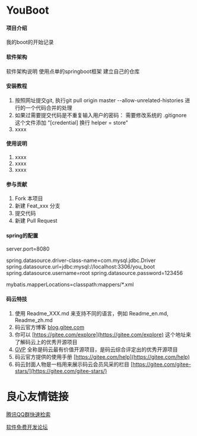 # YouBoot

#### 项目介绍
我的boot的开始记录

#### 软件架构
软件架构说明
使用点单的springboot框架
建立自己的仓库
#### 安装教程

1. 按照网址提交git, 执行git pull origin master --allow-unrelated-histories 进行的一个代码合并的处理
2. 如果过需要提交代码是不重复输入用户的密码： 需要修改系统的 .gitignore 这个文件添加  "[credential] 换行 helper = store" 
3. xxxx

#### 使用说明

1. xxxx
2. xxxx
3. xxxx

#### 参与贡献

1. Fork 本项目
2. 新建 Feat_xxx 分支
3. 提交代码
4. 新建 Pull Request

#### spring的配置
server.port=8080

spring.datasource.driver-class-name=com.mysql.jdbc.Driver
spring.datasource.url=jdbc:mysql://localhost:3306/you_boot
spring.datasource.username=root
spring.datasource.password=123456

mybatis.mapperLocations=classpath:mappers/*.xml

#### 码云特技

1. 使用 Readme\_XXX.md 来支持不同的语言，例如 Readme\_en.md, Readme\_zh.md
2. 码云官方博客 [blog.gitee.com](https://blog.gitee.com)
3. 你可以 [https://gitee.com/explore](https://gitee.com/explore) 这个地址来了解码云上的优秀开源项目
4. [GVP](https://gitee.com/gvp) 全称是码云最有价值开源项目，是码云综合评定出的优秀开源项目
5. 码云官方提供的使用手册 [https://gitee.com/help](https://gitee.com/help)
6. 码云封面人物是一档用来展示码云会员风采的栏目 [https://gitee.com/gitee-stars/](https://gitee.com/gitee-stars/)

 # 良心友情链接

[腾讯QQ群快速检索](http://u.720life.cn/s/8cf73f7c)

[软件免费开发论坛](http://u.720life.cn/s/bbb01dc0)